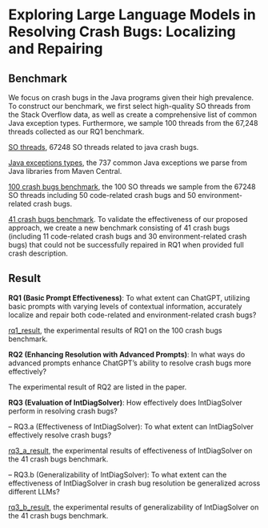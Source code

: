# Exploring Large Language Models in Resolving Crash Bugs: Localizing and Repairing

## Benchmark

We focus on crash bugs in the Java programs given their high prevalence. To construct our benchmark, we first select high-quality SO threads from the Stack Overflow data, as well as create a comprehensive list of common Java exception types. Furthermore, we sample 100 threads from the 67,248 threads collected as our RQ1 benchmark.

[SO threads](https://github.com/ChatGPT4CraDiag/ChatGPT4CraDiag.github.io/blob/main/Benchmark/all_final_exception_post_info.json), 67248 SO threads related to java crash bugs.

[Java exceptions types](https://github.com/ChatGPT4CraDiag/ChatGPT4CraDiag.github.io/blob/main/Benchmark/Java_exception_type_set_with_size.json), the 737 common Java exceptions we parse from Java libraries from Maven Central. 

[100 crash bugs benchmark](https://github.com/LLM4CraSolver/LLM4CraSolver.github.io/blob/main/Benchmark/benchmark_100.json), the 100 SO threads we sample from the 67248 SO threads including 50 code-related crash bugs and 50 environment-related crash bugs.

[41 crash bugs benchmark](https://github.com/LLM4CraSolver/LLM4CraSolver.github.io/blob/main/Benchmark/benchmark_41.json). To validate the effectiveness of our proposed approach, we create a new benchmark consisting of 41 crash bugs (including 11 code-related crash bugs and 30 environment-related crash bugs) that could not be successfully repaired in RQ1 when provided full crash description.

## Result

**RQ1 (Basic Prompt Effectiveness)**: To what extent can ChatGPT, utilizing basic prompts with varying levels of contextual information, accurately localize and repair both code-related and environment-related crash bugs?

[rq1_result](https://github.com/ChatGPT4CraDiag/ChatGPT4CraDiag.github.io/blob/main/Result/rq1_result.json), the experimental results of RQ1 on the 100 crash bugs benchmark.

**RQ2 (Enhancing Resolution with Advanced Prompts)**: In what ways do advanced prompts enhance ChatGPT’s ability to resolve crash bugs more effectively?

The experimental result of RQ2 are listed in the paper.

**RQ3 (Evaluation of IntDiagSolver)**: How effectively does IntDiagSolver perform in resolving crash bugs?

– RQ3.a (Effectiveness of IntDiagSolver): To what extent can IntDiagSolver effectively resolve crash bugs?

[rq3_a_result](https://github.com/ChatGPT4CraDiag/ChatGPT4CraDiag.github.io/blob/main/Result/rq3_a_result.json), the experimental results of effectiveness of IntDiagSolver on the 41 crash bugs benchmark.

– RQ3.b (Generalizability of IntDiagSolver): To what extent can the effectiveness of IntDiagSolver in crash bug resolution be generalized across different LLMs?

[rq3_b_result](https://github.com/ChatGPT4CraDiag/ChatGPT4CraDiag.github.io/blob/main/Result/rq3_b_result), the experimental results of generalizability of IntDiagSolver on the 41 crash bugs benchmark.
